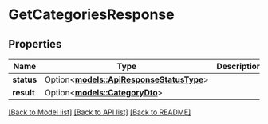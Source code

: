 # GetCategoriesResponse

## Properties

Name | Type | Description | Notes
------------ | ------------- | ------------- | -------------
**status** | Option<[**models::ApiResponseStatusType**](ApiResponseStatusType.md)> |  | [optional]
**result** | Option<[**models::CategoryDto**](CategoryDTO.md)> |  | [optional]

[[Back to Model list]](../README.md#documentation-for-models) [[Back to API list]](../README.md#documentation-for-api-endpoints) [[Back to README]](../README.md)


